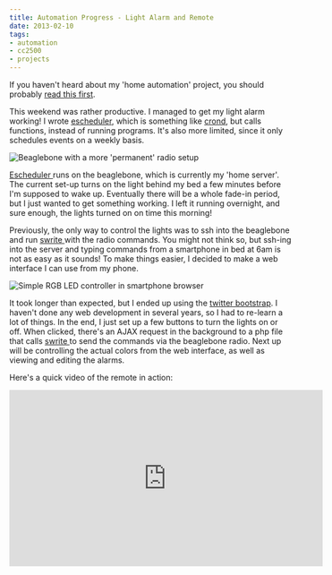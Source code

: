 ```yaml
---
title: Automation Progress - Light Alarm and Remote
date: 2013-02-10
tags:
- automation
- cc2500
- projects
---
```

If you haven't heard about my 'home automation' project, you should probably <a title="Beginnings of Home(ok, apartment) Automation" href="http://alvarop.com/2013/02/beginnings-of-homeok-apartment-automation/">read this first</a>.

This weekend was rather productive. I managed to get my light alarm working! I wrote <a href="https://github.com/alvarop/pc/tree/master/projects/escheduler">escheduler</a>, which is something like <a href="http://en.wikipedia.org/wiki/Cron">crond</a>, but calls functions, instead of running programs. It's also more limited, since it only schedules events on a weekly basis.

![Beaglebone with a more 'permanent' radio setup](/images/wp/65507_10100403377480335_1815842229_n.jpg)

<a href="https://github.com/alvarop/pc/tree/master/projects/escheduler">Escheduler </a>runs on the beaglebone, which is currently my 'home server'. The current set-up turns on the light behind my bed a few minutes before I'm supposed to wake up. Eventually there will be a whole fade-in period, but I just wanted to get something working. I left it running overnight, and sure enough, the lights turned on on time this morning!

Previously, the only way to control the lights was to ssh into the beaglebone and run <a href="https://github.com/alvarop/pc/tree/master/projects/swrite">swrite </a>with the radio commands. You might not think so, but ssh-ing into the server and typing commands from a smartphone in bed at 6am is not as easy as it sounds! To make things easier, I decided to make a web interface I can use from my phone.

![Simple RGB LED controller in smartphone browser](/images/wp/BCxhqsqCIAMK9pT.jpg)

It took longer than expected, but I ended up using the <a href="http://twitter.github.com/bootstrap/">twitter bootstrap</a>. I haven't done any web development in several years, so I had to re-learn a lot of things. In the end, I just set up a few buttons to turn the lights on or off. When clicked, there's an AJAX request in the background to a php file that calls <a href="https://github.com/alvarop/pc/tree/master/projects/swrite">swrite </a>to send the commands via the beaglebone radio. Next up will be controlling the actual colors from the web interface, as well as viewing and editing the alarms.

Here's a quick video of the remote in action:

<div align="center"><iframe src="https://www.youtube.com/embed/kFFxp2S3pJk" height="315" width="560" allowfullscreen="" frameborder="0"></iframe></div>
